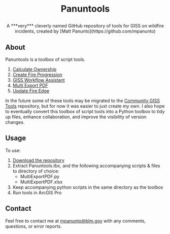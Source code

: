 # <p align="center">Panuntools</p>

<p align="center">A ***very*** cleverly named GitHub repository of tools for GISS on wildfire incidents, created by [Matt Panunto](https://github.com/mpanunto)</p>

## About

Panuntools is a  toolbox of script tools.

1. [Calculate Ownership](docs/README_CalculateOwnership.md)
2. [Create Fire Progression](docs/README_CreateFireProgression.md)
3. [GISS Workflow Assistant](docs/README_CalculateEventGeometry_CopyGDB.md)
4. [Multi Export PDF](docs/README_MultiExportPDF.md)
5. [Update Fire Edge](docs/README_UpdateFireEdge.md)

In the future some of these tools may be migrated to the [Community GISS Tools](https://github.com/smHooper/giss_community_tools) repository, but for now it was easier to just create my own. I also hope to eventually convert this toolbox of script tools into a Python toolbox to tidy up files, enhance collaboration, and improve the visibility of version changes.

## Usage

To use:
1. [Download the repository](https://github.com/mpanunto/Panuntools/archive/refs/heads/main.zip)
2. Extract Panuntools.tbx, and the following accompanying scripts & files to directory of choice:
    - MultiExportPDF.py
    - MultiExportPDF.xlsx
3. Keep accompanying python scripts in the same directory as the toolbox
4. Run tools in ArcGIS Pro



## Contact
Feel free to contact me at mpanunto@blm.gov with any comments, questions, or error reports.
